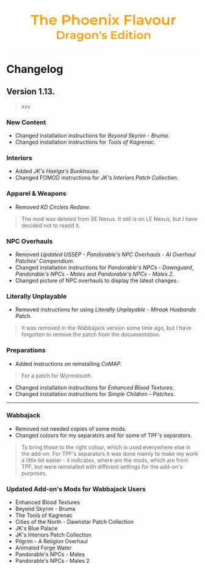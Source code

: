 ![image](images/Banner.png)

# Changelog

## Version 1.13.

> xxx

### New Content

* Changed installation instructions for _Beyond Skyrim - Bruma_.
* Changed installation instructions for _Tools of Kagrenac_.

### Interiors

* Added _JK's Haelga's Bunkhouse_.
* Changed FOMOD instructions for _JK's Interiors Patch Collection_.

### Apparel & Weapons

* Removed _KD Circlets Redone_.
> The mod was deleted from SE Nexus. It still is on LE Nexus, but I have decided not to readd it.

### NPC Overhauls

* Removed _Updated USSEP - Pandorable's NPC Overhauls - AI Overhaul Patches' Compendium_.
* Changed installation instructions for _Pandorable's NPCs - Dawnguard_, _Pandorable's NPCs - Males_ and _Pandorable's NPCs - Males 2_.
* Changed picture of NPC overhauls to display the latest changes.

### Literally Unplayable

* Removed instructions for using _Literally Unplayable - Miraak Husbando Patch_.
> It was removed in the Wabbajack version some time ago, but I have forgotten to remove the patch from the documentation.

### Preparations

* Added instructions on reinstalling _CoMAP_.
> For a patch for Wyrmstooth.
* Changed installation instructions for _Enhanced Blood Textures_.
* Changed installation instructions for _Simple Children - Patches_.

---

### Wabbajack

* Removed not needed copies of some mods.
* Changed colours for my separators and for some of TPF's separators.
> To bring those to the right colour, which is used everywhere else in the add-on. For TPF's separators it was done mainly to make my work a little bit easier - it indicates, where are the mods, which are from TPF, but were reinstalled with different settings for the add-on's purposes.

### Updated Add-on's Mods for Wabbajack Users

* Enhanced Blood Textures
* Beyond Skyrim - Bruma
* The Tools of Kagrenac
* Cities of the North - Dawnstar Patch Collection
* JK's Blue Palace
* JK's Interiors Patch Collection
* Pilgrim - A Religion Overhaul
* Animated Forge Water
* Pandorable's NPCs - Males
* Pandorable's NPCs - Males 2
